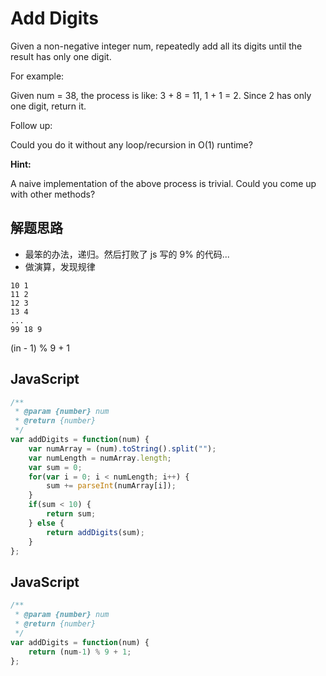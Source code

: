 # Add Digits

Given a non-negative integer num, repeatedly add all its digits until the result has only one digit.

For example:

Given num = 38, the process is like: 3 + 8 = 11, 1 + 1 = 2. Since 2 has only one digit, return it.

Follow up:

Could you do it without any loop/recursion in O(1) runtime?

**Hint:**

A naive implementation of the above process is trivial. Could you come up with other methods?

## 解题思路

* 最笨的办法，递归。然后打败了 js 写的 9% 的代码...
* 做演算，发现规律
```
10 1
11 2
12 3
13 4
...
99 18 9
```
(in - 1) % 9 + 1

## JavaScript

``` javascript
/**
 * @param {number} num
 * @return {number}
 */
var addDigits = function(num) {
    var numArray = (num).toString().split("");
    var numLength = numArray.length;
    var sum = 0;
    for(var i = 0; i < numLength; i++) {
        sum += parseInt(numArray[i]);
    }
    if(sum < 10) {
        return sum;   
    } else {
        return addDigits(sum);
    }
};
```

## JavaScript

``` javascript
/**
 * @param {number} num
 * @return {number}
 */
var addDigits = function(num) {
    return (num-1) % 9 + 1;
};
```
